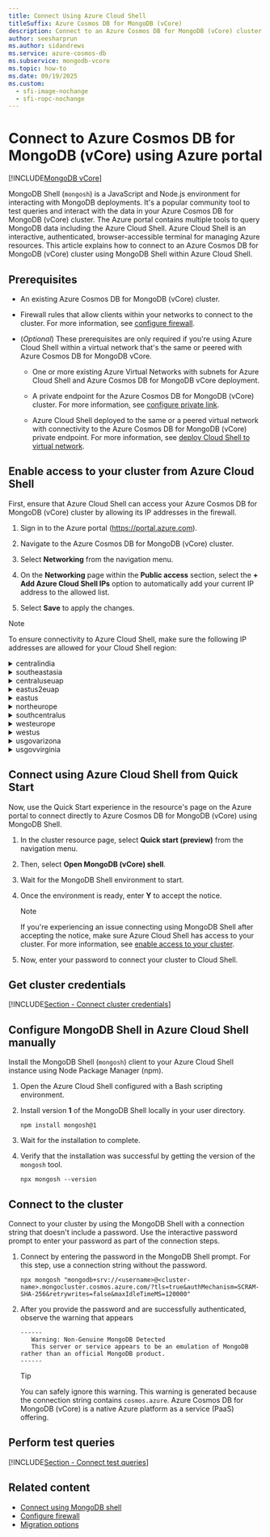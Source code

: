 ```yaml
---
title: Connect Using Azure Cloud Shell
titleSuffix: Azure Cosmos DB for MongoDB (vCore)
description: Connect to an Azure Cosmos DB for MongoDB (vCore) cluster by using Azure Cloud Shell to query data.
author: seesharprun
ms.author: sidandrews
ms.service: azure-cosmos-db
ms.subservice: mongodb-vcore
ms.topic: how-to
ms.date: 09/19/2025
ms.custom:
  - sfi-image-nochange
  - sfi-ropc-nochange
---
```


# Connect to Azure Cosmos DB for MongoDB (vCore) using Azure portal

[!INCLUDE[MongoDB vCore](~/reusable-content/ce-skilling/azure/includes/cosmos-db/includes/appliesto-mongodb-vcore.md)]

MongoDB Shell (`mongosh`) is a JavaScript and Node.js environment for interacting with MongoDB deployments. It's a popular community tool to test queries and interact with the data in your Azure Cosmos DB for MongoDB (vCore) cluster. The Azure portal contains multiple tools to query MongoDB data including the Azure Cloud Shell. Azure Cloud Shell is an interactive, authenticated, browser-accessible terminal for managing Azure resources. This article explains how to connect to an Azure Cosmos DB for MongoDB (vCore) cluster using MongoDB Shell within Azure Cloud Shell.

## Prerequisites

- An existing Azure Cosmos DB for MongoDB (vCore) cluster.

- Firewall rules that allow clients within your networks to connect to the cluster. For more information, see [configure firewall](how-to-configure-firewall.md).

- (*Optional*) These prerequisites are only required if you're using Azure Cloud Shell within a virtual network that's the same or peered with Azure Cosmos DB for MongoDB vCore.

  - One or more existing Azure Virtual Networks with subnets for Azure Cloud Shell and Azure Cosmos DB for MongoDB vCore deployment.
  
  - A private endpoint for the Azure Cosmos DB for MongoDB (vCore) cluster. For more information, see [configure private link](how-to-private-link.md).
  
  - Azure Cloud Shell deployed to the same or a peered virtual network with connectivity to the Azure Cosmos DB for MongoDB (vCore) private endpoint. For more information, see [deploy Cloud Shell to virtual network](/azure/cloud-shell/vnet/deployment).

## Enable access to your cluster from Azure Cloud Shell

First, ensure that Azure Cloud Shell can access your Azure Cosmos DB for MongoDB (vCore) cluster by allowing its IP addresses in the firewall.

1. Sign in to the Azure portal (<https://portal.azure.com>).

1. Navigate to the Azure Cosmos DB for MongoDB (vCore) cluster.

1. Select **Networking** from the navigation menu.

1. On the **Networking** page within the **Public access** section, select the **+ Add Azure Cloud Shell IPs** option to automatically add your current IP address to the allowed list.

1. Select **Save** to apply the changes.

> [!NOTE]
> To ensure connectivity to Azure Cloud Shell, make sure the following IP addresses are allowed for your Cloud Shell region:

<details>
<summary>centralindia</summary>

- 4.247.135.109
- 74.225.207.63

</details>

<details>
<summary>southeastasia</summary>

- 4.194.56.6
- 4.194.213.10
- 4.194.144.127
- 4.194.5.74

</details>

<details>
<summary>centraluseuap</summary>

- 52.158.186.182
- 172.215.26.246
- 134.138.154.177
- 134.138.129.52
- 172.215.31.177

</details>

<details>
<summary>eastus2euap</summary>

- 135.18.43.51
- 20.252.175.33
- 40.89.88.111
- 135.18.17.187
- 135.18.67.251

</details>

<details>
<summary>eastus</summary>

- 40.71.199.151
- 20.42.18.188
- 52.190.17.9
- 20.120.96.152

</details>

<details>
<summary>northeurope</summary>

- 74.234.65.146
- 52.169.70.113

</details>

<details>
<summary>southcentralus</summary>

- 4.151.247.81
- 20.225.211.35
- 4.151.48.133
- 4.151.247.225

</details>

<details>
<summary>westeurope</summary>

- 52.166.126.216
- 108.142.162.20
- 52.178.13.125
- 172.201.33.160

</details>

<details>
<summary>westus</summary>

- 20.245.161.131
- 57.154.182.51
- 40.118.133.244
- 20.253.192.12
- 20.43.245.209
- 20.66.22.66

</details>

<details>
<summary>usgovarizona</summary>

- 62.10.232.179

</details>

<details>
<summary>usgovvirginia</summary>

- 62.10.26.85

</details>

## Connect using Azure Cloud Shell from Quick Start

Now, use the Quick Start experience in the resource's page on the Azure portal to connect directly to Azure Cosmos DB for MongoDB (vCore) using MongoDB Shell.

1. In the cluster resource page, select **Quick start (preview)** from the navigation menu.

1. Then, select **Open MongoDB (vCore) shell**.

1. Wait for the MongoDB Shell environment to start.

1. Once the environment is ready, enter **Y** to accept the notice.

    > [!NOTE]
    > If you're experiencing an issue connecting using MongoDB Shell after accepting the notice, make sure Azure Cloud Shell has access to your cluster. For more information, see [enable access to your cluster](#enable-access-to-your-cluster-from-azure-cloud-shell).

1. Now, enter your password to connect your cluster to Cloud Shell.

## Get cluster credentials

[!INCLUDE[Section - Connect cluster credentials](includes/section-connect-cluster-credentials.md)]

## Configure MongoDB Shell in Azure Cloud Shell manually

Install the MongoDB Shell (`mongosh`) client to your Azure Cloud Shell instance using Node Package Manager (npm).

1. Open the Azure Cloud Shell configured with a Bash scripting environment.

1. Install version **1** of the MongoDB Shell locally in your user directory.

    ```azurecli-interactive
    npm install mongosh@1
    ```

1. Wait for the installation to complete.

1. Verify that the installation was successful by getting the version of the `mongosh` tool.

    ```azurecli-interactive
    npx mongosh --version
    ```

## Connect to the cluster

Connect to your cluster by using the MongoDB Shell with a connection string that doesn't include a password. Use the interactive password prompt to enter your password as part of the connection steps.

1. Connect by entering the password in the MongoDB Shell prompt. For this step, use a connection string without the password.

    ```azurecli-interactive
    npx mongosh "mongodb+srv://<username>@<cluster-name>.mongocluster.cosmos.azure.com/?tls=true&authMechanism=SCRAM-SHA-256&retrywrites=false&maxIdleTimeMS=120000"
    ```

1. After you provide the password and are successfully authenticated, observe the warning that appears

    ```output
    ------
       Warning: Non-Genuine MongoDB Detected
       This server or service appears to be an emulation of MongoDB rather than an official MongoDB product.
    ------
    ```

    > [!TIP]
    > You can safely ignore this warning. This warning is generated because the connection string contains `cosmos.azure`. Azure Cosmos DB for MongoDB (vCore) is a native Azure platform as a service (PaaS) offering.

## Perform test queries

[!INCLUDE[Section - Connect test queries](includes/section-connect-test-queries.md)]

## Related content

- [Connect using MongoDB shell](how-to-connect-mongo-shell.md)
- [Configure firewall](how-to-configure-firewall.md)
- [Migration options](migration-options.md)
